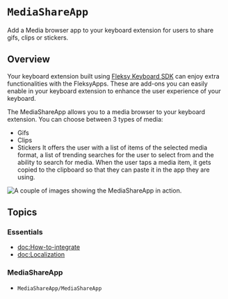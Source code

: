 # ``MediaShareApp``

Add a Media browser app to your keyboard extension for users to share gifs, clips or stickers. 

## Overview

Your keyboard extension built using [Fleksy Keyboard SDK](https://docs.fleksy.com/keyboard-sdk/) can enjoy extra functionalities with the FleksyApps. These are add-ons you can easily enable in your keyboard extension to enhance the user experience of your keyboard.

The MediaShareApp allows you to a media browser to your keyboard extension. You can choose between 3 types of media:
* Gifs
* Clips
* Stickers
It offers the user with a list of items of the selected media format, a list of trending searches for the user to select from and the ability to search for media. When the user taps a media item, it gets copied to the clipboard so that they can paste it in the app they are using.

![A couple of images showing the MediaShareApp in action.](MediaShareApp.png)

## Topics

### Essentials

- <doc:How-to-integrate>
- <doc:Localization>

### MediaShareApp

- ``MediaShareApp/MediaShareApp``
